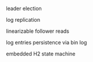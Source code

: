 leader election

log replication

linearizable follower reads

log entries persistence via bin log

embedded H2 state machine 
